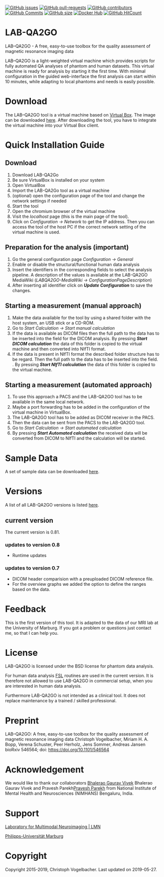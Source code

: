 [![GitHub issues](https://img.shields.io/github/issues/vogelbac/LAB-QA2GO.svg)](https://github.com/vogelbac/LAB-QA2GO/issues/)
[![GitHub pull-requests](https://img.shields.io/github/issues-pr/vogelbac/LAB-QA2GO.svg)](https://github.com/vogelbac/LAB-QA2GO/pulls/)
[![GitHub contributors](https://img.shields.io/github/contributors/vogelbac/LAB-QA2GO.svg)](https://GitHub.com/vogelbac/LAB-QA2GO/graphs/contributors/)
[![GitHub Commits](https://github-basic-badges.herokuapp.com/commits/vogelbac/LAB-QA2GO.svg)](https://github.com/vogelbac/LAB-QA2GO/commits/master)
[![GitHub size](https://github-size-badge.herokuapp.com/vogelbac/LAB-QA2GO.svg)](https://github.com/vogelbac/LAB-QA2GOs/archive/master.zip)
[![Docker Hub](https://img.shields.io/docker/pulls/vogelbac/LAB-QA2GO.svg?maxAge=2592000)](https://hub.docker.com/r/vogelbac/LAB-QA2GO/)
[![GitHub HitCount](http://hits.dwyl.io/vogelbac/LAB-QA2GO.svg)](http://hits.dwyl.io/vogelbac/LAB-QA2GO)


# LAB-QA2GO
LAB–QA2GO  - A free, easy-to-use toolbox for the  quality assessment of magnetic resonance imaging data

LAB–QA2GO is a light-weighted virtual machine which provides scripts for fully automated QA analyses of phantom and human datasets. This virtual machine is ready for analysis by starting it the first time. With minimal configuration in the guided web-interface the first analysis can start within 10 minutes, while adapting to local phantoms and needs is easily possible.

# Download
The LAB–QA2GO tool is a virtual machine based on [Virtual Box](https://www.virtualbox.org/ "Official Virtual Box Site"). The image can be downloaded [here](https://osf.io/vdqmp/download "LAB-QA2GO download page on OSF"). After downloading the tool, you have to integrate the virtual machine into your Virtual Box client.

# Quick Installation Guide
## Download
1.	Download LAB-QA2Go
2.	Be sure VirtualBox is installed on your system
3.	Open VirtualBox
4.	Import the LAB-QA2Go tool as a virtual machine
5.	(optional) open the configuration page of the tool and change the network settings if needed
6.	Start the tool
7.	Open the chromium browser of the virtual machine
8.	Visit the _localhost_ page (this is the main page of the tool).
9.	Click on _Configuration -> Network_ to get the IP address. Then you can access the tool of the host PC if the correct network setting of the virtual machine is used.

## Preparation for the analysis (important)
1.	Go the general configuration page _Configuration -> General_
2.	Enable or disable the structural/functional human data analysis
3.	Insert the identifiers in the corresponding fields to select the analysis pipeline. A description of the values is available at the LAB-QA2GO MediaWiki (_LABQA2GO-MediaWiki -> ConfigurationPageDescription_)
4.	After inserting all identifier click on _**Update Configuration**_ to save the changes.

## Starting a measurement (manual approach)
1.	Make the data available for the tool by using a shared folder with the host system, an USB stick or a CD-ROM.
2.	Go to _Start Calculation -> Start manual calculation_ 
3.	If the data is available as DICOM files then the full path to the data has to be inserted into the field for the DICOM analysis. By pressing _**Start DICOM calculation**_ the data of this folder is copied to the virtual machine and then converted into NIfTI format.
4.	If the data is present in NIfTI format the described folder structure has to be regard. Then the full path to the data has to be inserted into the field. . By pressing _**Start NIfTI calculation**_ the data of this folder is copied to the virtual machine.

## Starting a measurement (automated approach)
1.	To use this approach a PACS and the LAB-QA2GO tool has to be available in the same local network.
2.	Maybe a port forwarding has to be added in the configuration of the virtual machine in VirtualBox.
3.	The LAB-QA2GO tool has to be added as DICOM receiver in the PACS.
4.	Then the data can be sent from the PACS to the LAB-QA2GO tool. 
5.	Go to _Start Calculation -> Start automated calculation_ 
6.	By pressing _**Start Automated calculation**_ the received data will be converted from DICOM to NIfTI and the calculation will be started. 

# Sample Data
A set of sample data can be downloaded [here](http://www.online.uni-marburg.de/quamri/labqa2go/LABQA2GO_sample_data.zip "LAB-QA2GO sample data").  

# Versions
A list of all LAB-QA2GO versions is listed [here](https://osf.io/qpn47/files/ "LAB-QA2GO OSF").

## current version
The current version is 0.81.
### updates to version 0.8
- Runtime updates
### updates to version 0.7
- DICOM header comparision with a preuploaded DICOM reference file.
- For the overview graphs we added the option to define the ranges based on the data.

# Feedback
This is the first version of this tool. It is adapted to the data of our MRI lab at the University of Marburg. If you got a problem or questions just contact me, so that I can help you.

# License
LAB-QA2GO is licensed under the BSD license for phantom data analysis.

For human data analysis [FSL](https://fsl.fmrib.ox.ac.uk/fsl/fslwiki/Licence "FSL Licence") routines are used in the current version. It is therefore not allowed to use LAB-QA2GO in commercial setup, when you are interested in human data analysis.

Furthermore LAB-QA2GO is not intended as a clinical tool. It does not replace maintenance by a trained / skilled professional.

# Preprint
LAB–QA2GO: A free, easy-to-use toolbox for the quality assessment of magnetic resonance imaging data
Christoph Vogelbacher, Miriam H. A. Bopp, Verena Schuster, Peer Herholz, Jens Sommer, Andreas Jansen
bioRxiv 546564; doi: https://doi.org/10.1101/546564

# Acknowledgement
We would like to thank our collaborators [Bhalerao Gaurav Vivek](https://github.com/gvbhalerao591 "Bhalerao Gaurav Vivek Github page")  Bhalerao Gaurav Vivek and Pravesh Parekh[Pravesh Parekh](https://github.com/parekhpravesh "Pravesh Parekh Github page") from National Institute of Mental Health and Neurosciences (NIMHANS) Bengaluru, India. 

# Support
[Laboratory for Multimodal Neuroimaging | LMN](http://lmn-marburg.de/index.php/de/)

[Philipps-Universität Marburg](https://www.uni-marburg.de/en)

# Copyright
Copyright 2015-2019, Christoph Vogelbacher. Last updated on 2019-05-27.
